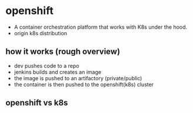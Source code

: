 # openshift
- A container orchestration platform that works with K8s under the hood.
- origin k8s distribution

## how it works (rough overview)
- dev pushes code to a repo
- jenkins builds and creates an image
- the image is pushed to an artifactory (private/public)
- the container is then pushed to the openshift(k8s) cluster

## openshift vs k8s